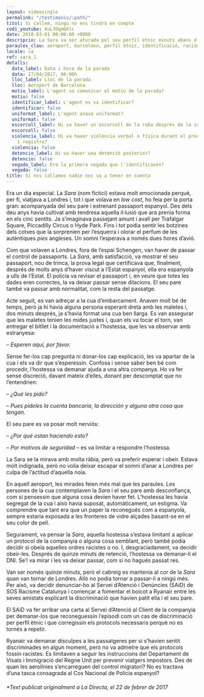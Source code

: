 ```yaml
---
layout: videosingle
permalink: "/testimonis/:path/"
titol: Si callem, ningú no ens tindrà en compte
codi_youtube: XuL7OqmQXlc
date: 2018-03-01 00:00:00 +0000
descripcio: La Sara va ser aturada pel seu perfil ètnic minuts abans d'entrar a l'avió
paraules_clau: aeroport, barcelona, perfil ètnic, identificació, racisme
locale: ca
ref: sara_1
detalls:
  data_label: Data i hora de la parada
  data: 27/04/2017, 06:00h
  lloc_label: Lloc de la parada
  lloc: Aeroport de Barcelona
  motiu_label: L'agent va comunicar el motiu de la parada?
  motiu: false
  identificar_label: L'agent es va identificar?
  identificar: false
  uniformat_label: L'agent anava uniformat?
  uniformat: false
  escorcoll_label: Hi va haver un escorcoll de la roba després de la identificació?
  escorcoll: false
  violencia_label: Hi va haver violència verbal o física durant el procediment d'identificació
    i registre?
  violencia: false
  detencio_label: Hi va haver una detenció posterior?
  detencio: false
  vegada_label: Era la primera vegada que l'identificaven?
  vegada: false
title: Si nos callamos nadie nos va a tener en cuenta
---
```

Era un dia especial. La _Sara_ (nom fictici) estava molt emocionada perquè, per fi, viatjava a Londres i, tot i que volava en _low cost_, ho feia per la porta gran: acompanyada del seu pare i estrenant passaport espanyol. Des dels deu anys havia cultivat amb tendresa aquella il·lusió que ara prenia forma en els cinc sentits. Ja s’imaginava passejant amunt i avall per Trafalgar Square, Piccadilly Circus o Hyde Park. Fins i tot podia sentir les botzines dels cotxes que la sorprenien per l’esquerra i olorar el perfum de les autèntiques _pies_ angleses. Un somni l’esperava a només dues hores d’avió.  

Com que volaven a Londres, fora de l’espai Schengen, van haver de passar el control de passaports. La _Sara_, amb satisfacció, va mostrar el seu passaport, nou de trinca, la prova legal que certificava que, finalment, després de molts anys d’haver viscut a l’Estat espanyol, ella era espanyola a ulls de l’Estat. El policia va revisar el passaport i, en veure que totes les dades eren correctes, la va deixar passar sense dilacions. El seu pare també va passar amb normalitat, com la resta del passatge.

Acte seguit, es van adreçar a la cua d’embarcament. Anaven molt bé de temps, però ja hi havia alguna persona esperant dreta amb les maletes i, dos minuts després, ja s’havia format una cua ben llarga. Es van assegurar que les maletes tenien les mides justes i, quan els va tocar el torn, van entregar el bitllet i la documentació a l’hostessa, que les va observar amb estranyesa:

– _Esperen aquí, por favor._

Sense fer-los cap pregunta ni donar-los cap explicació, les va apartar de la cua i els va dir que s’esperessin. Confosa i sense saber ben bé com procedir, l’hostessa va demanar ajuda a una altra companya. Ho va fer sense discreció, davant mateix d’elles, donant per descomptat que no l’entendrien:

– _¿Qué les pido?_

– _Pues pídeles la cuenta bancaria, la dirección y alguna otra cosa que tengan_.

El seu pare es va posar molt nerviós:

– _¿Por qué estan haciendo esto?_

– _Por motivos de seguridad_ – es va limitar a respondre l’hostessa.

La Sara se la mirava amb molta ràbia, però va preferir esperar i obeir. Estava molt indignada, però no volia deixar escapar el somni d’anar a Londres per culpa de l’actitud d’aquella noia.

En aquell aeroport, les mirades feien més mal que les paraules. Les persones de la cua contemplaven la _Sara_ i el seu pare amb desconfiança, com si pensessin que alguna cosa devien haver fet. L’hostessa les havia segregat de la cua i això havia suposat, automàticament, un estigma. Va comprendre que tant era que un paper la reconegués com a espanyola, sempre estaria exposada a les fronteres de vidre alçades basant-se en el seu color de pell.

Segurament, va pensar la _Sara_, aquella hostessa s’estava limitant a aplicar un protocol de la companyia o alguna cosa semblant, però també podia decidir si obeïa aquelles ordres racistes o no. I, desgraciadament, va decidir obeir-les. Després de quinze minuts de retenció, l’hostessa va demanar-li el DNI. Se’l va mirar i les va deixar passar, com si no hagués passat res.

Van ser només quinze minuts, però el cabreig es mantenia al cor de la _Sara_ quan van tornar de Londres. Allò no podia tornar a passar-li a ningú més. Per això, va decidir denunciar-ho al Servei d’Atenció i Denúncies (SAiD) de SOS Racisme Catalunya i començar a fomentar el boicot a Ryanair entre les seves amistats explicant la discriminació que havien patit ella i el seu pare.

El SAiD va fer arribar una carta al Servei d’Atenció al Client de la companyia per demanar-los que reconeguessin l’episodi com un cas de discriminació per perfil ètnic i que corregissin els protocols necessaris perquè no es tornés a repetir.

Ryanair va demanar disculpes a les passatgeres per si s’havien sentit discriminades en algun moment, però no va admetre que els protocols fossin racistes. Es limitaven a seguir les instruccions del Departament de Visats i Immigració del Regne Unit per prevenir viatgers impostors. Des de quan les aerolínies s’encarreguen del control migratori? No es tractava d’una tasca consagrada al Cos Nacional de Policia espanyol?

###### \*Text publicat originalment a La Directa, el 22 de febrer de 2017
